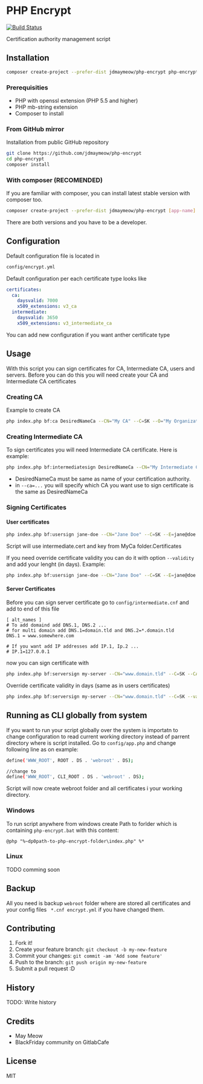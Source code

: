 # PHP Encrypt

[![Build Status](https://travis-ci.org/jdmaymeow/php-encrypt.svg?branch=master)](https://travis-ci.org/jdmaymeow/php-encrypt)

Certification authority management script

## Installation

```bash
composer create-project --prefer-dist jdmaymeow/php-encrypt php-encrypt
```

### Prerequisities

* PHP with openssl extension (PHP 5.5 and higher)
* PHP mb-string extension
* Composer to install

### From GitHub mirror

Installation from public GitHub repository

```bash
git clone https://github.com/jdmaymeow/php-encrypt
cd php-encrypt
composer install
```

### With composer (RECOMENDED)

If you are familiar with composer, you can install latest stable version with composer too.

```bash
composer create-project --prefer-dist jdmaymeow/php-encrypt [app-name]
```

There are both versions and you have to be a developer.

## Configuration

Default configuration file is located in

```bash
config/encrypt.yml
```

Default configuration per each certificate type looks like

```yaml
certificates:
  ca:
    daysvalid: 7000
    x509_extensions: v3_ca
  intermediate:
    daysvalid: 3650
    x509_extensions: v3_intermediate_ca
```

You can add new configuration if you want anther certificate type

## Usage

With this script you can sign certificates for CA, Intermediate CA, users and servers. Before you can do this
you will need create your CA and Intermediate CA certificates

### Creating CA

Example to create CA

```bash
php index.php bf:ca DesiredNameCa --CN="My CA" --C=SK --O="My Organization ltd."
```
### Creating Intermediate CA

To sign certificates you will need Intermediate CA certificate. Here is example:

```bash
php index.php bf:intermediatesign DesiredNameCa --CN="My Intermediate CA" --C=SK --O="My Organization ltd." --CA=DesiredNameCa
```

* DesiredNameCa must be same as name of your certification authority.
* in ```--ca=...```  you will specify which CA you want use to sign certificate is the  same as DesiredNameCa

### Signing Certificates

#### User certificates

```bash
php index.php bf:usersign jane-doe --CN="Jane Doe" --C=SK --E=jane@doe.local --CA=MyCA
```

Script will use intermediate.cert and key from MyCa folder.Certificates

If you need override certificate validity you can do it with option ```--validity``` and add your lenght (in days).  Example:

```bash
php index.php bf:usersign jane-doe --CN="Jane Doe" --C=SK --E=jane@doe.local --validity=30 --CA=MyCA
```

#### Server Certificates

Before you can sign server certificate go to ```config/intermediate.cnf``` and add to end of this file

```
[ alt_names ]
# To add domaind add DNS.1, DNS.2 ...
# for multi domain add DNS.1=domain.tld and DNS.2=*.domain.tld
DNS.1 = www.somewhere.com

# If you want add IP addresses add IP.1, Ip.2 ...
# IP.1=127.0.0.1
```

now you can sign certificate with

```bash
php index.php bf:serversign my-server --CN="www.domain.tld" --C=SK --CA=MyCA
```

Override certificate validity in days (same as in users certificates)

```bash
php index.php bf:serversign my-server --CN="www.domain.tld" --C=SK --validity=30 --CA=MyCA
```

## Running as CLI globally from system

If you want to run your script globally over the system is importatn to change configuration to read current working directory
instead of parrent directory where is script installed. Go to ```config/app.php``` and change following line as on example:

```bash
define('WWW_ROOT', ROOT . DS . 'webroot' . DS);

//change to
define('WWW_ROOT', CLI_ROOT . DS . 'webroot' . DS);
```

Script will now create webroot folder and all certificates i your working directory.

### Windows

To run script anywhere from windows create Path to forlder which is containing ```php-encrypt.bat``` with this content:

```batch
@php "%~dp0path-to-php-encrypt-folder\index.php" %*
```
### Linux

TODO comming soon

## Backup

All you need is backup ```webroot``` folder where are stored all certificates  and your config files ``` *.cnf encrypt.yml``` if
you have changed them.

## Contributing

1. Fork it!
2. Create your feature branch: `git checkout -b my-new-feature`
3. Commit your changes: `git commit -am 'Add some feature'`
4. Push to the branch: `git push origin my-new-feature`
5. Submit a pull request :D

## History

TODO: Write history

## Credits

 * May Meow
 * BlackFriday  community on GitlabCafe

## License

MIT
